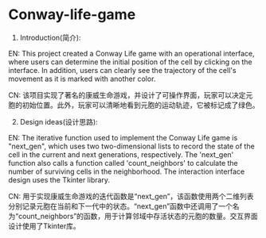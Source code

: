 # Conway-life-game

1) Introduction(简介):

EN: This project created a Conway Life game with an operational interface, where users can determine the initial position of the cell by clicking on the interface. In addition, users can clearly see the trajectory of the cell's movement as it is marked with another color.

CN: 该项目实现了著名的康威生命游戏，并设计了可操作界面，玩家可以决定元胞的初始位置。此外，玩家可以清晰地看到元胞的运动轨迹，它被标记成了绿色。

2) Design ideas(设计思路):

EN: The iterative function used to implement the Conway Life game is "next_gen", which uses two two-dimensional lists to record the state of the cell in the current and next generations, respectively. The 'next_gen' function also calls a function called 'count_neighbors' to calculate the number of surviving cells in the neighborhood. The interaction interface design uses the Tkinter library.

CN: 用于实现康威生命游戏的迭代函数是“next_gen”，该函数使用两个二维列表分别记录元胞在当前和下一代中的状态。“next_gen”函数中还调用了一个名为“count_neighbors”的函数，用于计算邻域中存活状态的元胞的数量。交互界面设计使用了Tkinter库。
